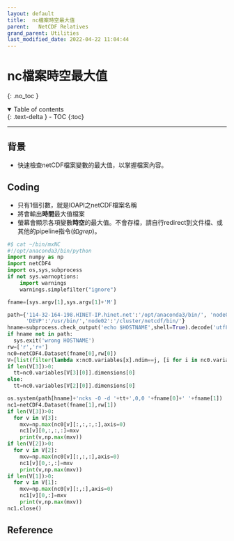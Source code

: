 ```yaml
---
layout: default
title:  nc檔案時空最大值
parent:   NetCDF Relatives
grand_parent: Utilities
last_modified_date: 2022-04-22 11:04:44
---
```

# nc檔案時空最大值
{: .no_toc }

<details open markdown="block">
  <summary>
    Table of contents
  </summary>
  {: .text-delta }
- TOC
{:toc}
</details>

---
## 背景
- 快速檢查netCDF檔案變數的最大值，以掌握檔案內容。

## Coding
- 只有1個引數，就是IOAPI之netCDF檔案名稱
- 將會輸出**時間**最大值檔案
- 螢幕會顯示各項變數**時空**的最大值。不會存檔，請自行redirect到文件檔、或其他的pipeline指令(如*grep*)。

```python
#$ cat ~/bin/mxNC
#!/opt/anaconda3/bin/python
import numpy as np
import netCDF4
import os,sys,subprocess
if not sys.warnoptions:
    import warnings
    warnings.simplefilter("ignore")

fname=[sys.argv[1],sys.argv[1]+'M']

path={'114-32-164-198.HINET-IP.hinet.net':'/opt/anaconda3/bin/', 'node03':'/usr/bin/','master':'/cluster/netcdf/bin/', \
      'DEVP':'/usr/bin/','node02':'/cluster/netcdf/bin/'}
hname=subprocess.check_output('echo $HOSTNAME',shell=True).decode('utf8').strip('\n')
if hname not in path:
  sys.exit('wrong HOSTNAME')
rw=['r','r+']
nc0=netCDF4.Dataset(fname[0],rw[0])
V=[list(filter(lambda x:nc0.variables[x].ndim==j, [i for i in nc0.variables])) for j in [1,2,3,4]]
if len(V[3])>0:
  tt=nc0.variables[V[3][0]].dimensions[0]
else:
  tt=nc0.variables[V[2][0]].dimensions[0]

os.system(path[hname]+'ncks -O -d '+tt+',0,0 '+fname[0]+' '+fname[1])
nc1=netCDF4.Dataset(fname[1],rw[1])
if len(V[3])>0:
  for v in V[3]:
    mxv=np.max(nc0[v][:,:,:,:],axis=0)
    nc1[v][0,:,:,:]=mxv
    print(v,np.max(mxv))
if len(V[2])>0:
  for v in V[2]:
    mxv=np.max(nc0[v][:,:,:],axis=0)
    nc1[v][0,:,:]=mxv
    print(v,np.max(mxv))
if len(V[1])>0:
  for v in V[1]:
    mxv=np.max(nc0[v][:,:],axis=0)
    nc1[v][0,:]=mxv
    print(v,np.max(mxv))
nc1.close()
```
## Reference